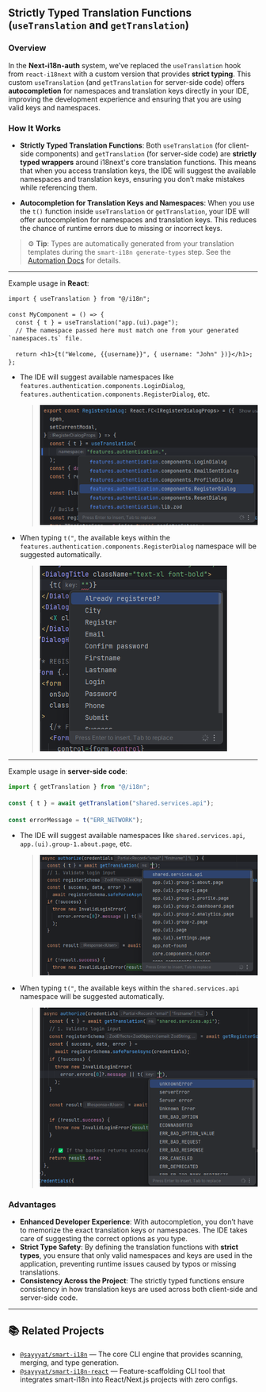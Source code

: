 ## **Strictly Typed Translation Functions (`useTranslation` and `getTranslation`)**

### **Overview**

In the **Next-i18n-auth** system, we’ve replaced the `useTranslation` hook from `react-i18next` with a custom version that provides **strict typing**. This custom `useTranslation` (and `getTranslation` for server-side code) offers **autocompletion** for namespaces and translation keys directly in your IDE, improving the development experience and ensuring that you are using valid keys and namespaces.

### **How It Works**

- **Strictly Typed Translation Functions**: Both `useTranslation` (for client-side components) and `getTranslation` (for server-side code) are **strictly typed wrappers** around i18next's core translation functions. This means that when you access translation keys, the IDE will suggest the available namespaces and translation keys, ensuring you don’t make mistakes while referencing them.

- **Autocompletion for Translation Keys and Namespaces**: When you use the `t()` function inside `useTranslation` or `getTranslation`, your IDE will offer autocompletion for namespaces and translation keys. This reduces the chance of runtime errors due to missing or incorrect keys.

> ⚙️ **Tip**: Types are automatically generated from your translation templates during the `smart-i18n generate-types` step. See the [Automation Docs](./automation.md) for details.

---

Example usage in **React**:

```tsx
import { useTranslation } from "@/i18n";

const MyComponent = () => {
  const { t } = useTranslation("app.(ui).page");
  // The namespace passed here must match one from your generated `namespaces.ts` file.

  return <h1>{t("Welcome, {{username}}", { username: "John" })}</h1>;
};
```

- The IDE will suggest available namespaces like `features.authentication.components.LoginDialog`, `features.authentication.components.RegisterDialog`, etc.
  > ![Namespace autocomplete](../public/assets/namespace-autocomplete.png)
- When typing `t("`, the available keys within the `features.authentication.components.RegisterDialog` namespace will be suggested automatically.
  > ![Translation autocomplete](../public/assets/translation-autocomplete.png)

---

Example usage in **server-side code**:

```ts
import { getTranslation } from "@/i18n";

const { t } = await getTranslation("shared.services.api");

const errorMessage = t("ERR_NETWORK");
```

- The IDE will suggest available namespaces like `shared.services.api`, `app.(ui).group-1.about.page`, etc.

  > ![Server-side Namespace autocomplete](../public/assets/server-namespace-autocomplete.png)

- When typing `t("`, the available keys within the `shared.services.api` namespace will be suggested automatically.
  > ![Server-side Translation autocomplete](../public/assets/server-translation-autocomplete.png)

### **Advantages**

- **Enhanced Developer Experience**: With autocompletion, you don’t have to memorize the exact translation keys or namespaces. The IDE takes care of suggesting the correct options as you type.
- **Strict Type Safety**: By defining the translation functions with **strict types**, you ensure that only valid namespaces and keys are used in the application, preventing runtime issues caused by typos or missing translations.
- **Consistency Across the Project**: The strictly typed functions ensure consistency in how translation keys are used across both client-side and server-side code.

---

## 📚 Related Projects

- [`@sayyyat/smart-i18n`](https://www.npmjs.com/package/@sayyyat/smart-i18n) — The core CLI engine that provides scanning, merging, and type generation.
- [`@sayyyat/smart-i18n-react`](https://www.npmjs.com/package/@sayyyat/smart-i18n-react) — Feature-scaffolding CLI tool that integrates smart-i18n into React/Next.js projects with zero configs.
